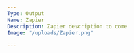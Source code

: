 ```yaml
---
Type: Output
Name: Zapier
Description: Zapier description to come
Image: "/uploads/Zapier.png"

---
```

